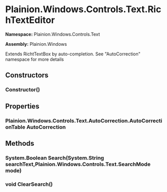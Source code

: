 
# Plainion.Windows.Controls.Text.RichTextEditor

**Namespace:** Plainion.Windows.Controls.Text

**Assembly:** Plainion.Windows

Extends RichtTextBox by auto-completion. See "AutoCorrection" namespace for more details


## Constructors

### Constructor()


## Properties

### Plainion.Windows.Controls.Text.AutoCorrection.AutoCorrectionTable AutoCorrection


## Methods

### System.Boolean Search(System.String searchText,Plainion.Windows.Controls.Text.SearchMode mode)

### void ClearSearch()
